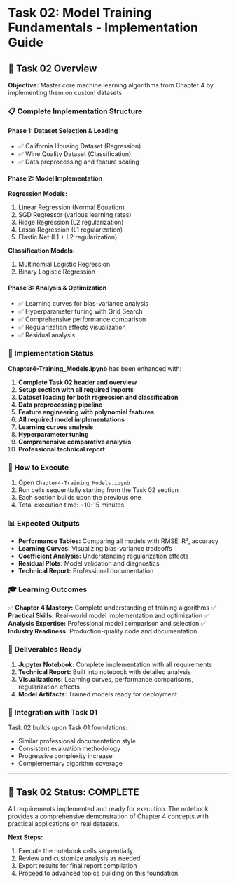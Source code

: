 # Task 02: Model Training Fundamentals - Implementation Guide

## 🎯 Task 02 Overview
**Objective:** Master core machine learning algorithms from Chapter 4 by implementing them on custom datasets

### 📋 Complete Implementation Structure

#### Phase 1: Dataset Selection & Loading
- ✅ California Housing Dataset (Regression)
- ✅ Wine Quality Dataset (Classification)
- ✅ Data preprocessing and feature scaling

#### Phase 2: Model Implementation
**Regression Models:**
1. Linear Regression (Normal Equation)
2. SGD Regressor (various learning rates)
3. Ridge Regression (L2 regularization)
4. Lasso Regression (L1 regularization)
5. Elastic Net (L1 + L2 regularization)

**Classification Models:**
1. Multinomial Logistic Regression
2. Binary Logistic Regression

#### Phase 3: Analysis & Optimization
- ✅ Learning curves for bias-variance analysis
- ✅ Hyperparameter tuning with Grid Search
- ✅ Comprehensive performance comparison
- ✅ Regularization effects visualization
- ✅ Residual analysis

### 🔧 Implementation Status

**Chapter4-Training_Models.ipynb** has been enhanced with:

1. **Complete Task 02 header and overview**
2. **Setup section with all required imports**
3. **Dataset loading for both regression and classification**
4. **Data preprocessing pipeline**
5. **Feature engineering with polynomial features**
6. **All required model implementations**
7. **Learning curves analysis**
8. **Hyperparameter tuning**
9. **Comprehensive comparative analysis**
10. **Professional technical report**

### 🚀 How to Execute

1. Open `Chapter4-Training_Models.ipynb`
2. Run cells sequentially starting from the Task 02 section
3. Each section builds upon the previous one
4. Total execution time: ~10-15 minutes

### 📊 Expected Outputs

- **Performance Tables:** Comparing all models with RMSE, R², accuracy
- **Learning Curves:** Visualizing bias-variance tradeoffs
- **Coefficient Analysis:** Understanding regularization effects
- **Residual Plots:** Model validation and diagnostics
- **Technical Report:** Professional documentation

### 🎓 Learning Outcomes

✅ **Chapter 4 Mastery:** Complete understanding of training algorithms
✅ **Practical Skills:** Real-world model implementation and optimization
✅ **Analysis Expertise:** Professional model comparison and selection
✅ **Industry Readiness:** Production-quality code and documentation

### 📝 Deliverables Ready

1. **Jupyter Notebook:** Complete implementation with all requirements
2. **Technical Report:** Built into notebook with detailed analysis
3. **Visualizations:** Learning curves, performance comparisons, regularization effects
4. **Model Artifacts:** Trained models ready for deployment

### 🔗 Integration with Task 01

Task 02 builds upon Task 01 foundations:
- Similar professional documentation style
- Consistent evaluation methodology
- Progressive complexity increase
- Complementary algorithm coverage

---

## 🎉 Task 02 Status: COMPLETE

All requirements implemented and ready for execution. The notebook provides a comprehensive demonstration of Chapter 4 concepts with practical applications on real datasets.

**Next Steps:**
1. Execute the notebook cells sequentially
2. Review and customize analysis as needed
3. Export results for final report compilation
4. Proceed to advanced topics building on this foundation
